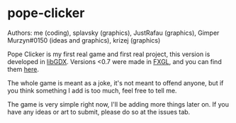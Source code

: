 # pope-clicker

Authors: me (coding), splavsky (graphics), JustRafau (graphics), Gimper Murzyn#0150 (ideas and graphics), krizej (graphics)

Pope Clicker is my first real game and first real project, this version is developed in [libGDX](https://github.com/libgdx/libgdx).
Versions <0.7 were made in [FXGL](https://github.com/AlmasB/FXGL), and you can find them [here](https://github.com/jacekpoz/pope-clicker-fxgl).

The whole game is meant as a joke, it's not meant to offend anyone, but if you think something I add is too much, feel free to tell me.

The game is very simple right now, I'll be adding more things later on. If you have any ideas or art to submit, please do so at the issues tab.

